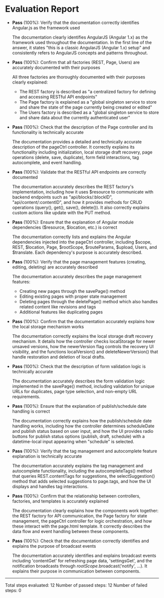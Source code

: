 # Evaluation Report

- **Pass** (100%): Verify that the documentation correctly identifies Angular.js as the framework used

    The documentation clearly identifies AngularJS (Angular 1.x) as the framework used throughout the documentation. In the first line of the answer, it states "this is a classic AngularJS (Angular 1.x) setup" and consistently refers to AngularJS concepts and patterns throughout.

- **Pass** (100%): Confirm that all factories (REST, Page, Users) are accurately documented with their purposes

    All three factories are thoroughly documented with their purposes clearly explained:
    - The REST factory is described as "a centralized factory for defining and accessing RESTful API endpoints"
    - The Page factory is explained as a "global singleton service to store and share the state of the page currently being created or edited"
    - The Users factory is described as a "global singleton service to store and share data about the currently authenticated user"

- **Pass** (100%): Check that the description of the Page controller and its functionality is technically accurate

    The documentation provides a detailed and technically accurate description of the pageCtrl controller. It correctly explains its functionality including initialization, local storage draft recovery, page operations (delete, save, duplicate), form field interactions, tag autocomplete, and event handling.

- **Pass** (100%): Validate that the RESTful API endpoints are correctly documented

    The documentation accurately describes the REST factory's implementation, including how it uses $resource to communicate with backend endpoints such as "api/blocks/:blockID", "api/content/:contentID", and how it provides methods for CRUD operations (query(), get(), save(), delete()). It also correctly explains custom actions like update with the PUT method.

- **Pass** (100%): Ensure that the explanation of Angular module dependencies ($resource, $location, etc.) is correct

    The documentation correctly lists and explains the Angular dependencies injected into the pageCtrl controller, including $scope, REST, $location, Page, $rootScope, $routeParams, $upload, Users, and $translate. Each dependency's purpose is accurately described.

- **Pass** (100%): Verify that the page management features (creating, editing, deleting) are accurately described

    The documentation accurately describes the page management features:
    - Creating new pages through the savePage() method
    - Editing existing pages with proper state management
    - Deleting pages through the deletePage() method which also handles related content like revisions and tags
    - Additional features like duplicating pages

- **Pass** (100%): Confirm that the documentation accurately explains how the local storage mechanism works

    The documentation correctly explains the local storage draft recovery mechanism. It details how the controller checks localStorage for newer unsaved versions, how the newerVersion flag controls the recovery UI visibility, and the functions localVersion() and deleteNewerVersion() that handle restoration and deletion of local drafts.

- **Pass** (100%): Check that the description of form validation logic is technically accurate

    The documentation accurately describes the form validation logic implemented in the savePage() method, including validation for unique URLs for duplicates, page type selection, and non-empty URL requirements.

- **Pass** (100%): Ensure that the explanation of publish/schedule date handling is correct

    The documentation correctly explains how the publish/schedule date handling works, including how the controller determines scheduleDate and publish status based on user input, and how the UI provides radio buttons for publish status options (publish, draft, schedule) with a datetime-local input appearing when "schedule" is selected.

- **Pass** (100%): Verify that the tag management and autocomplete feature explanation is technically accurate

    The documentation accurately explains the tag management and autocomplete functionality, including the autocompleteTags() method that queries REST.contentTags for suggestions, the selectSuggestion() method that adds selected suggestions to page.tags, and how the UI displays and handles tag interactions.

- **Pass** (100%): Confirm that the relationship between controllers, factories, and templates is accurately explained

    The documentation clearly explains how the components work together: the REST factory for API communication, the Page factory for state management, the pageCtrl controller for logic orchestration, and how these interact with the page.html template. It correctly describes the data flow and event handling between these components.

- **Pass** (100%): Check that the documentation correctly identifies and explains the purpose of broadcast events

    The documentation accurately identifies and explains broadcast events including 'contentGet' for refreshing page data, 'settingsGet', and the notification broadcasts through $rootScope.$broadcast('notify', ...). It explains their purpose in communication between components.

---

Total steps evaluated: 12
Number of passed steps: 12
Number of failed steps: 0